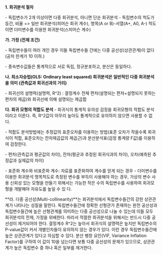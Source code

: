 **1. 회귀분석 절차**


\- 독립변수가 2개 이상이면 다중 회귀분석, 아니면 단순 회귀분석
\- 독립변수의 척도가 등간, 비율 => 일반 회귀분석(피어슨 회귀 계수), 명목(A or B)-서열(A+, A0, A-) 척도이면 더미변수를 이용한 회귀분석(스피어슨 계수)

 

**가. 가정 (전제 조건)**

\- 독립변수들이 여러 개인 경우 이들 독립변수들 간에는 다중 공선성(상관관계)이 없다 (공차 한계가 10 이하.) 

\- 종속변수값들은 통계적으로 서로 독립, 정규분포하고, 분산은 동일하다. 

 

**나. 최소자승법(OLS: Ordinary least squared) 회귀분석은 일반적인 다중 회귀분석을 의미 (관측값과 회귀선과의 거리)** 

\- 회귀선의 설명력(설명력, R^2) : 결정계수 전체 편차(설명되는 편차+설명되지 못하는 편차의 제곱)와 회귀선에 의해 설명되는 제곱합

 

**다. 회귀 모형의 적합도 분석**
\- 회귀식의 통계적 유의성 검정을 회귀모형의 적합도 분석이라고 이른다. 즉, R^2값이 아무리 높아도 통계적으로 유의하지 않으면 사용할 수 없다. 

\- 적합도 분석방법에는 추정값의 표준오차를 이용하는 방법(표준 오차가 작을수록 회귀식이 적합, 표준오차는 잔차제곱값의 제곱근)과 분산분석표(검정 통계량 F값)를 이용하여 검정한다. 

\- 편차(관측값과 평균값의 차이), 잔차(평균과 추정된 회귀식과의 차이), 오차(예측된 추정값과 실제값의 차이) 

\- 표준화 계수와 비표준화 계수: 자료를 표준화하여 계수를 얻게 되는 경우
\- 더미변수를 이용한 회귀분석
 명목척도로 측정된 변수를 부득이 사용해야 하는 경우, 가상의 변수 사용
 신뢰성 있는 모형을 만들기 위해서는 가능한 작은 수의 독립변수를 사용하여 회귀모형을 개발해야 자유도를 높일 수 있   다. 

 

**라. 다중 공선성(Multi-collinearity)**는 회귀분석에서 독립변수들간의 강한 상관관계가 나타나는 성질을 말한다. 독립변수들간에 정확한 선형관가 존재하는 완전 공선성과 독립변수들간에 높은 선형관계를 의미하는 다중 공선성으로 나눌 수 있는데 이들 모두 회귀분석의 전제, 가정을 위배한다. 따라서 적절한 회귀분석을 위해서는 반드시 다중 공선성이 제거되어야 한다. 결정계수 R^2는 높아서 회귀식의 설명력은 높지만 독립변수의 P-value값이 커서 개별인자들이 유의하지 않는 경우가 있다. 이런 경우 독립변수들간에 높은 상관관계가 있다고 의심할 수 있다. 분산 팽창 요인(VIF, Variance Inflation Factor)를 구하여 이 값이 10을 넘는다면 보통 다중 공선성의 문제가 있으므로, 상관관계가 높은 독립변수 중 하나 혹은 일부를 제거한다.